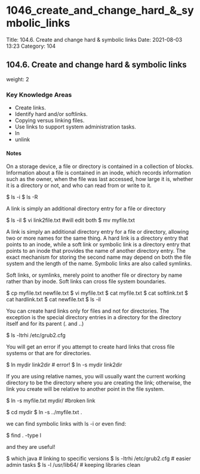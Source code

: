 # 1046\_create\_and\_change\_hard\_&\_symbolic\_links

Title: 104.6. Create and change hard & symbolic links Date: 2021-08-03 13:23 Category: 104

## 104.6. Create and change hard & symbolic links

weight: 2

### Key Knowledge Areas

* Create links.
* Identify hard and/or softlinks.
* Copying versus linking files.
* Use links to support system administration tasks.
* ln
* unlink

#### Notes

On a storage device, a file or directory is contained in a collection of blocks. Information about a file is contained in an inode, which records information such as the owner, when the file was last accessed, how large it is, whether it is a directory or not, and who can read from or write to it.

$ ls -i $ ls -R

A link is simply an additional directory entry for a file or directory

$ ls -il $ vi link2file.txt \#will edit both $ mv myfile.txt

A link is simply an additional directory entry for a file or directory, allowing two or more names for the same thing. A hard link is a directory entry that points to an inode, while a soft link or symbolic link is a directory entry that points to an inode that provides the name of another directory entry. The exact mechanism for storing the second name may depend on both the file system and the length of the name. Symbolic links are also called symlinks.

Soft links, or symlinks, merely point to another file or directory by name rather than by inode. Soft links can cross file system boundaries.

$ cp myfile.txt newfile.txt $ vi myfile.txt $ cat myfile.txt $ cat softlink.txt $ cat hardlink.txt $ cat newfile.txt $ ls -il

You can create hard links only for files and not for directories. The exception is the special directory entries in a directory for the directory itself and for its parent \(. and ..\)

$ ls -ltrhi /etc/grub2.cfg

You will get an error if you attempt to create hard links that cross file systems or that are for directories.

$ ln mydir link2dir \# error! $ ln -s mydir link2dir

If you are using relative names, you will usually want the current working directory to be the directory where you are creating the link; otherwise, the link you create will be relative to another point in the file system.

$ ln -s myfile.txt mydir/ \#broken link

$ cd mydir $ ln -s ../myfile.txt .

we can find symbolic links with ls -i or even find:

$ find . -type l

and they are useful!

$ which java \# linking to specific versions $ ls -ltrhi /etc/grub2.cfg \# easier admin tasks $ ls -l /usr/lib64/ \# keeping libraries clean

